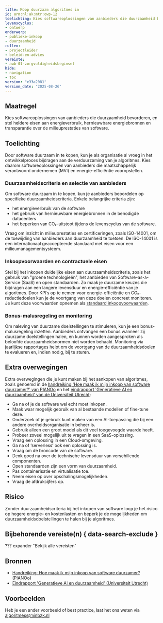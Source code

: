 ```yaml
---
title: Koop duurzaam algoritmes in
id: urn:nl:ak:mtr:owp-12
toelichting: Kies softwareoplossingen van aanbieders die duurzaamheid bevorderen, en stel heldere eisen aan energieverbruik, hernieuwbare energiebronnen en transparantie over de milieuprestaties van software.
levenscyclus:
- ontwerp
onderwerp:
- publieke-inkoop
- duurzaamheid
rollen:
- projectleider
- beleid-en-advies
vereiste:
- awb-01-zorgvuldigheidsbeginsel
hide:
- navigation
- toc
version: "e33a2081"
version_date: "2025-08-26"
---
```


<!-- Let op! onderstaande regel met 'tags' niet weghalen! Deze maakt automatisch de knopjes op basis van de metadata  -->
<!-- tags -->

## Maatregel
<!-- Vul hier een omschrijving in van wat deze maatregel inhoudt. -->
Kies softwareoplossingen van aanbieders die duurzaamheid bevorderen, en stel heldere eisen aan energieverbruik, hernieuwbare energiebronnen en transparantie over de milieuprestaties van software.

## Toelichting
<!-- Geef hier een toelichting van deze maatregel -->
Door software duurzaam in te kopen, kun je als organisatie al vroeg in het ontwikkelproces bijdragen aan de verduurzaming van je algoritmes. Kies daarom softwareoplossingen van aanbieders die maatschappelijk verantwoord ondernemen (MVI) en energie-efficiëntie vooropstellen.

### Duurzaamheidscriteria en selectie van aanbieders
Om software duurzaam in te kopen, kun je aanbieders beoordelen op specifieke duurzaamheidscriteria. Enkele belangrijke criteria zijn:

- het energieverbruik van de software
- het gebruik van hernieuwbare energiebronnen in de benodigde datacenters
- het beperken van CO₂-uitstoot tijdens de levenscyclus van de software.

Vraag om inzicht in milieuprestaties en certificeringen, zoals ISO-14001, om de toewijding van aanbieders aan duurzaamheid te toetsen.
De ISO-14001 is een internationaal geaccepteerde standaard met eisen voor een milieumanagementsysteem.

### Inkoopvoorwaarden en contractuele eisen
Stel bij het inkopen duidelijke eisen aan duurzaamheidscriteria, zoals het gebruik van "groene technologieën", het aanbieden van Software-as-a-Service (SaaS) en open standaarden. Zo maak je duurzame keuzes die bijdragen aan een langere levensduur en energie-efficiëntie van je algoritmes. Door KPI’s op te nemen voor energie-efficiëntie en CO₂-reductiedoelen kun je de voortgang van deze doelen concreet monitoren. Je kunt deze voorwaarden opnemen als [standaard inkoopvoorwaarden](../hulpmiddelen/inkoopvoorwaarden.md).

### Bonus-malusregeling en monitoring
Om naleving van duurzame doelstellingen te stimuleren, kun je een bonus-malusregeling inzetten. Aanbieders ontvangen een bonus wanneer zij duurzame doelstellingen halen, en kunnen worden aangesproken als beloofde duurzaamheidsnormen niet worden behaald. Monitoring via jaarlijkse rapportages helpt om de voortgang van de duurzaamheidsdoelen te evalueren en, indien nodig, bij te sturen.

## Extra overwegingen
Extra overwegingen die je kunt maken bij het aankopen van algoritmes, zoals genoemd in de [handreiking 'Hoe maak ik mijn inkoop van software duurzamer?' van PIANOo](https://www.pianoo.nl/nl/document/19545/handreiking-hoe-maak-ik-mijn-inkoop-van-software-duurzamer) en het [eindrapport 'Generatieve AI en duurzaamheid' van de Universiteit Utrecht](https://www.rijksoverheid.nl/documenten/rapporten/2025/01/31/eindrapport-generatieve-ai-en-duurzaamheid):

- Ga na of je de software wel echt moet inkopen.
- Maak waar mogelijk gebruik van al bestaande modellen of fine-tune deze.
- Onderzoek of je gebruik kunt maken van een AI-toepassing die bij een andere overheidsorganisatie in beheer is.
- Gebruik alleen een groot model als dit veel toegevoegde waarde heeft.
- Probeer zoveel mogelijk uit te vragen in een SaaS-oplossing.
- Vraag een oplossing in een Cloud-omgeving.
- Ga na of ‘serverless’ ook een oplossing is.
- Vraag om de broncode van de software.
- Denk goed na over de technische levensduur van verschillende componenten.
- Open standaarden zijn een vorm van duurzaamheid.
- Pas containerisatie en virtualisatie toe.
- Neem eisen op over opschalingsmogelijkheden.
- Vraag de afdrukcijfers op.

## Risico
Zonder duurzaamheidscriteria bij het inkopen van software loop je het risico op hogere energie- en kostenlasten en beperk je de mogelijkheden om duurzaamheidsdoelstellingen te halen bij je algoritmes.

## Bijbehorende vereiste(n) { data-search-exclude }
<!-- Hier volgt een lijst met vereisten op basis van de in de metadata ingevulde vereiste -->

<!-- Let op! onderstaande regel met 'list_vereisten_on_maatregelen_page' niet weghalen! Deze maakt automatisch een lijst van bijbehorende verseisten op basis van de metadata  -->
??? expander "Bekijk alle vereisten"
    <!-- list_vereisten_on_maatregelen_page -->

## Bronnen
<!-- Vul hier de relevante bronnen in voor deze maatregel -->
- [Handreiking: Hoe maak ik mijn inkoop van software duurzamer? (PIANOo)](https://www.pianoo.nl/nl/document/19545/handreiking-hoe-maak-ik-mijn-inkoop-van-software-duurzamer)
- [Eindrapport 'Generatieve AI en duurzaamheid' (Universiteit Utrecht)](https://www.rijksoverheid.nl/documenten/rapporten/2025/01/31/eindrapport-generatieve-ai-en-duurzaamheid)

## Voorbeelden
<!-- Voeg hier een voorbeeld toe, door er bijvoorbeeld naar te verwijzen -->
Heb je een ander voorbeeld of best practice, laat het ons weten via [algoritmes@minbzk.nl](mailto:algoritmes@minbzk.nl)
